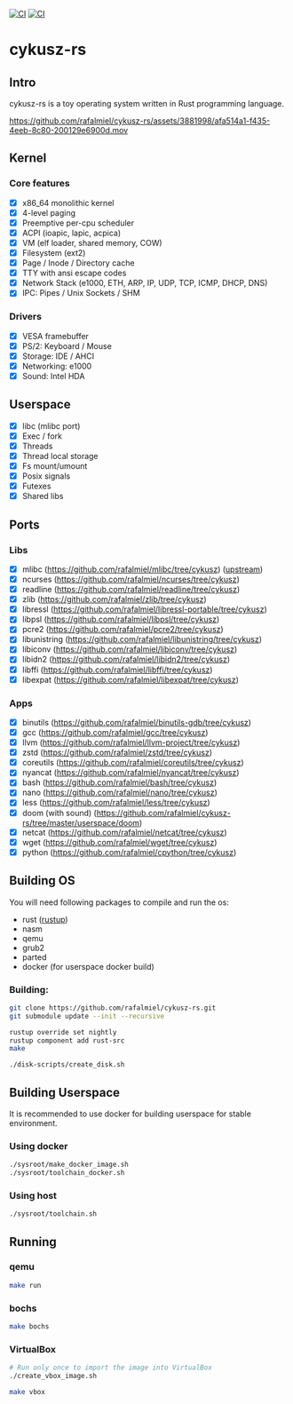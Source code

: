 [![CI](https://github.com/rafalmiel/cykusz-rs/actions/workflows/main.yml/badge.svg)](https://github.com/rafalmiel/cykusz-rs/actions/workflows/main.yml) [![CI](https://github.com/rafalmiel/cykusz-rs/actions/workflows/toolchain.yml/badge.svg)](https://github.com/rafalmiel/cykusz-rs/actions/workflows/toolchain_docker.yml)

# cykusz-rs

## Intro

cykusz-rs is a toy operating system written in Rust programming language.

https://github.com/rafalmiel/cykusz-rs/assets/3881998/afa514a1-f435-4eeb-8c80-200129e6900d.mov

## Kernel

### Core features
- [x] x86_64 monolithic kernel
- [x] 4-level paging
- [x] Preemptive per-cpu scheduler
- [x] ACPI (ioapic, lapic, acpica)
- [x] VM (elf loader, shared memory, COW)
- [x] Filesystem (ext2)
- [x] Page / Inode / Directory cache
- [x] TTY with ansi escape codes
- [x] Network Stack (e1000, ETH, ARP, IP, UDP, TCP, ICMP, DHCP, DNS)
- [x] IPC: Pipes / Unix Sockets / SHM

### Drivers
- [x] VESA framebuffer
- [x] PS/2: Keyboard / Mouse
- [x] Storage: IDE / AHCI
- [x] Networking: e1000
- [x] Sound: Intel HDA

## Userspace
- [x] libc (mlibc port)
- [x] Exec / fork
- [x] Threads
- [x] Thread local storage
- [x] Fs mount/umount
- [x] Posix signals
- [x] Futexes
- [x] Shared libs

## Ports

### Libs
- [x] mlibc (<https://github.com/rafalmiel/mlibc/tree/cykusz>) ([upstream](https://github.com/managarm/mlibc))
- [x] ncurses (<https://github.com/rafalmiel/ncurses/tree/cykusz>)
- [x] readline (<https://github.com/rafalmiel/readline/tree/cykusz>)
- [x] zlib (<https://github.com/rafalmiel/zlib/tree/cykusz>)
- [x] libressl (<https://github.com/rafalmiel/libressl-portable/tree/cykusz>)
- [x] libpsl (<https://github.com/rafalmiel/libpsl/tree/cykusz>)
- [x] pcre2 (<https://github.com/rafalmiel/pcre2/tree/cykusz>)
- [x] libunistring (<https://github.com/rafalmiel/libunistring/tree/cykusz>)
- [x] libiconv (<https://github.com/rafalmiel/libiconv/tree/cykusz>)
- [x] libidn2 (<https://github.com/rafalmiel/libidn2/tree/cykusz>)
- [x] libffi (<https://github.com/rafalmiel/libffi/tree/cykusz>)
- [x] libexpat (<https://github.com/rafalmiel/libexpat/tree/cykusz>)

### Apps
- [x] binutils (<https://github.com/rafalmiel/binutils-gdb/tree/cykusz>)
- [x] gcc (<https://github.com/rafalmiel/gcc/tree/cykusz>)
- [x] llvm (<https://github.com/rafalmiel/llvm-project/tree/cykusz>)
- [x] zstd (<https://github.com/rafalmiel/zstd/tree/cykusz>)
- [x] coreutils (<https://github.com/rafalmiel/coreutils/tree/cykusz>)
- [x] nyancat (<https://github.com/rafalmiel/nyancat/tree/cykusz>)
- [x] bash (<https://github.com/rafalmiel/bash/tree/cykusz>)
- [x] nano (<https://github.com/rafalmiel/nano/tree/cykusz>)
- [x] less (<https://github.com/rafalmiel/less/tree/cykusz>)
- [x] doom (with sound) (<https://github.com/rafalmiel/cykusz-rs/tree/master/userspace/doom>)
- [x] netcat (<https://github.com/rafalmiel/netcat/tree/cykusz>)
- [x] wget (<https://github.com/rafalmiel/wget/tree/cykusz>)
- [x] python (<https://github.com/rafalmiel/cpython/tree/cykusz>)

## Building OS

You will need following packages to compile and run the os:
* rust ([rustup](https://rustup.rs/))
* nasm
* qemu
* grub2
* parted
* docker (for userspace docker build)

### Building:
```bash
git clone https://github.com/rafalmiel/cykusz-rs.git
git submodule update --init --recursive

rustup override set nightly
rustup component add rust-src
make

./disk-scripts/create_disk.sh
```

## Building Userspace
It is recommended to use docker for building userspace for stable environment.

### Using docker
```bash
./sysroot/make_docker_image.sh
./sysroot/toolchain_docker.sh
```

### Using host
```bash
./sysroot/toolchain.sh
```

## Running
### qemu
```bash
make run
```

### bochs
```bash
make bochs
```

### VirtualBox
```bash
# Run only once to import the image into VirtualBox
./create_vbox_image.sh

make vbox
```

